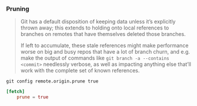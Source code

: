 ### Pruning ###

> Git has a default disposition of keeping data unless it’s explicitly thrown away; 
> this extends to holding onto local references to branches on remotes that have themselves 
> deleted those branches.
> 
> If left to accumulate, these stale references might make performance worse on big and busy 
> repos that have a lot of branch churn, and e.g. make the output of commands like 
> `git branch -a --contains <commit>` needlessly verbose, as well as impacting anything else 
> that’ll work with the complete set of known references.

`git config remote.origin.prune true`

```toml
[fetch]
    prune = true
